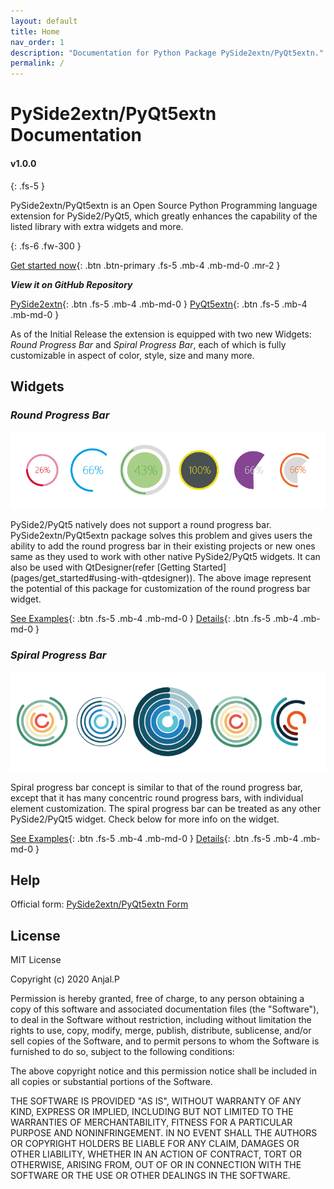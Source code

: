 ```yaml
---
layout: default
title: Home
nav_order: 1
description: "Documentation for Python Package PySide2extn/PyQt5extn."
permalink: /
---
```


# **PySide2extn/PyQt5extn Documentation** 

#### v1.0.0

{: .fs-5 }

PySide2extn/PyQt5extn is an Open Source Python Programming language extension for PySide2/PyQt5, which greatly enhances the capability of the listed library with extra widgets and more. 

{: .fs-6 .fw-300 }

[Get started now](pages/get_started){: .btn .btn-primary .fs-5 .mb-4 .mb-md-0 .mr-2 }

***View it on GitHub Repository***

[PySide2extn](https://github.com/anjalp/PySide2extn){: .btn .fs-5 .mb-4 .mb-md-0 }    [PyQt5extn](https://github.com/anjalp/PyQt5extn){: .btn .fs-5 .mb-4 .mb-md-0 }



As of the Initial Release the extension is equipped with two new Widgets: *Round Progress Bar* and *Spiral Progress Bar*, each of which is fully customizable in aspect of color, style, size and many more.

## Widgets

### *Round Progress Bar*

<p align="center">
  <img src="/pages/assets/rpb.png">
</p>
PySide2/PyQt5 natively does not support a round progress bar. PySide2extn/PyQt5extn package solves this problem and gives users the ability to add the round progress bar in their existing projects or new ones same as they used to work with other native PySide2/PyQt5 widgets. It can also be used with QtDesigner(refer [Getting Started](pages/get_started#using-with-qtdesigner)). The above image represent the potential of this package for customization of the round progress bar widget.

[See Examples](pages/examples/rpbExamples){: .btn .fs-5 .mb-4 .mb-md-0 } [Details](/pages/class/rpbClass){: .btn .fs-5 .mb-4 .mb-md-0 }

### *Spiral Progress Bar*

<p align="center">
  <img src="/pages/assets/spb.png">
</p>
Spiral progress bar concept is similar to that of the round progress bar, except that it has many concentric round progress bars, with individual element customization. The spiral progress bar can be treated as any other PySide2/PyQt5 widget. Check below for more info on the widget.

[See Examples](pages/examples/spbExamples){: .btn .fs-5 .mb-4 .mb-md-0 }  [Details](/pages/class/spbClass){: .btn .fs-5 .mb-4 .mb-md-0 }

## Help

Official form: [PySide2extn/PyQt5extn Form](https://forms.gle/yfKVK85sLLMJMCfJA)

## License

MIT License

Copyright (c) 2020 Anjal.P

Permission is hereby granted, free of charge, to any person obtaining a copy of this software and associated documentation files (the "Software"), to deal in the Software without restriction, including without limitation the rights to use, copy, modify, merge, publish, distribute, sublicense, and/or sell copies of the Software, and to permit persons to whom the Software is furnished to do so, subject to the following conditions:

The above copyright notice and this permission notice shall be included in all copies or substantial portions of the Software.

THE SOFTWARE IS PROVIDED "AS IS", WITHOUT WARRANTY OF ANY KIND, EXPRESS OR IMPLIED, INCLUDING BUT NOT LIMITED TO THE WARRANTIES OF MERCHANTABILITY, FITNESS FOR A PARTICULAR PURPOSE AND NONINFRINGEMENT. IN NO EVENT SHALL THE AUTHORS OR COPYRIGHT HOLDERS BE LIABLE FOR ANY CLAIM, DAMAGES OR OTHER LIABILITY, WHETHER IN AN ACTION OF CONTRACT, TORT OR OTHERWISE, ARISING FROM, OUT OF OR IN CONNECTION WITH THE SOFTWARE OR THE USE OR OTHER DEALINGS IN THE SOFTWARE.



